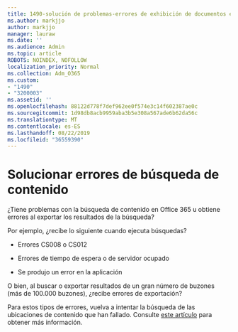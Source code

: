 ```yaml
---
title: 1490-solución de problemas-errores de exhibición de documentos electrónicos
ms.author: markjjo
author: markjjo
manager: lauraw
ms.date: ''
ms.audience: Admin
ms.topic: article
ROBOTS: NOINDEX, NOFOLLOW
localization_priority: Normal
ms.collection: Adm_O365
ms.custom:
- "1490"
- "3200003"
ms.assetid: ''
ms.openlocfilehash: 88122d778f7def962ee0f574e3c14f602387ae0c
ms.sourcegitcommit: 1d98db8acb9959aba3b5e308a567ade6b62da56c
ms.translationtype: MT
ms.contentlocale: es-ES
ms.lasthandoff: 08/22/2019
ms.locfileid: "36559390"
---
```

# <a name="troubleshoot-content-search-errors"></a>Solucionar errores de búsqueda de contenido

¿Tiene problemas con la búsqueda de contenido en Office 365 u obtiene errores al exportar los resultados de la búsqueda?

Por ejemplo, ¿recibe lo siguiente cuando ejecuta búsquedas?

- Errores CS008 o CS012

- Errores de tiempo de espera o de servidor ocupado

- Se produjo un error en la aplicación

O bien, al buscar o exportar resultados de un gran número de buzones (más de 100.000 buzones), ¿recibe errores de exportación?

Para estos tipos de errores, vuelva a intentar la búsqueda de las ubicaciones de contenido que han fallado. Consulte [este artículo](https://docs.microsoft.com/office365/securitycompliance/retry-failed-content-search) para obtener más información.
